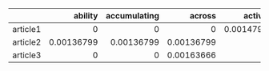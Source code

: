 |          |    ability |   accumulating |     across |   activity |   actually |    adapted |        add |     adding |    address |      adept |    aerosol |   aerospace |     affect |   affected |     africa |      after |       aged |    alarmed |     alaska |      alert |   algorithm |     allows |     almost |      alone |      along |    already |       also |   although |   altitude |     always |     amazon |    america |   americana |      among |     amount |         an |   analysis |       anas |   anchorage |        and |     andrea |       andy |    angeles |     animal |       anne |    another |      anser |     answer |    answers |    anthony |   antiviral |   apparent |     appear |   appearance |   approach |      april |   archipelago |       area |       army |     around |         as |       asia |   associate |   associated |   astronomer |   astronomical |   astronomy |   asymptomatically |         at |    atacama |    atlanta |     august |   australia |   australian |     author |   authority |    average |      avian |      awada |       away |       back |   background |   barnacle |       barr |      basis |        bat |      batch |        bay |    because |     become |      begin |   behaviour |     better |     beyond |   biosecurity |   bioterrorism |      bird |        bit |    blazing |     bodily |       bomb |       both |      bowie |     branta |   breeding |     bright |   brighter |   brightness |    broader |       busy |        but |       buzz |         by |   california |       call |     called |   campaign |     canada |   canadian |   canagicus |   canberra |   candidate |     career |       case |      catch |   catching |      cause |     caused |    causing |   celestial |     center |    centers |    central |     centre |    certain |   certainly |   challenge |   challenging |     change |    chicken |      chile |   circulates |   circulating |       city |      close |    closely |    cluster |   coincidentally |   collaboration |   colonized |   commercial |   committed |   committee |   communicate |   communication |   community |   companies |   company |    compare |   compared |   complete |   comprising |    concern |   concerned |   concerning |   conclusion |   confirmed |      congo |   connection |   considers |   constellation |   constitutes |   construction |   consulting |    contact |    contain |   containment |   continent |   continue |   continued |   contributes |    control |   controlling |   coordinate |    copiapó |     coping |   coronavirus |   coughing |      could |    country |      crane |    created |      creep |    crispus |    cropped |     culled |       curb |    curbing |    current |   currently |        cut |   dalmatian |     damage |    damaged |       dark |     darker |       data |      david |        day |     deadly |      death |     debris |      debut |     decade |   decrease |   decreasing |     deeply |   definitive |   degradation |     degree |   democratic |   department |   depending |   deployed |     deputy |     design |     detect |   detected |   detecting |   determine |   determining |    detrick |   development |   diagnosed |       died |   differently |    differs |        dim |    dimming |   director |   discovery |     discus |    disease |   diseases |   disorient |    disrupt |   distinctive |        dna |        dog |    doherty |   dominated |       done |        dot |      dozen |      draft |    drawing |      drawn |    droplet |       duck |    earlier |      early |      earth |     easily |       east |     eating |   effective |     eluded |    emerged |   emergence |   emerging |    emperor |   emphasize |   emphasizes |   encounter |        end |     energy |   engineer |   enlarged |     entire |      entry |   epidemiological |   epidemiologist |   eradication |      erase |   especially |     europe |   european |       even |      event |   eventually |       ever |      every |   evidence |   evolving |    exactly |    example |    expanse |   experiencing |   explanation |        eye |       face |   facility |       fact |     factor |    fainter |        far |    farther |        fas |   federation |      fewer |      field |       fine |      first |     fixing |        flu |      fluid |     flyway |   focusing |       foot |        for |       fort |      found |   fraction |   function |     funded |     future |    gaining |   generation |    genetic |   geneticist |     genome |   geographic |   geological |    georgia |      ghana |     global |      globe |       glow |         go |   goldstein |       gone |       good |      goose |    gradual |   grappling |     greece |     ground |      group |    growing |      grown |       grus |    gustavo |       half |   hamilton |       hand |    handful |     happen |       hard |     harder |     harmed |   hawthorne |         he |       head |     health |       help |    helping |       high |     higher |     highly |   holistic |     hooper |   horrifying |     hosted |       hour |        how |    however |        hub |       huge |      human |    hundred |        ian |        iau |      icahn |       idea |   identify |         if |   illinois |      image |   immunity |     impact |   important |   importation |    improve |         in |    include |   including |   increase |   increased |   indigeneous |   indigenous |   individual |   industry |     infect |   infected |   infecting |   infection |   infectious |    infects |   influenza |   information |   infrastructure |    initial |   inoculation |   installing |   instance |    instead |   institute |   instrument |   interfere |   interference |   international |   introduced |   investigation |   involves |      issue |         it |        its |        jay |     jeremy |       june |     karlie |    keeping |      keith |       kept |       kill |     killed |    killing |   kilometre |       kind |    kingdom |   knowledge |      known |     kuiper |   laboratory |       land |      large |     larger |      laser |       last |       late |     latest |   latitude |     launch |   launched |        law |     lawler |       lead |     learnt |      least |      leave |        led |       left |     lesion |   leucopsis |      level |       life |      light |       like |     likely |      limit |    limited |       lina |    lineage |     linked |     little |   location |     london |       long |     longer |        los |        lot |      lower |      lymph |   macintyre |       made |   magnitude |   maintain |      major |       make |     making |    mallama |    mallard |       many |       mark |   maryland |       mask |       mass |   material |     matter |   maurizio |        may |   mccollum |       mean |      meant |   meanwhile |    measure |   measurement |    medical |   medicine |    meeting |   megaconstellations |   melbourne |        men |   meredith |        met |     method |   michelle |      might |   migration |   migratory |     milder |    million |     mirror |       miss |   mitigate |   mitigation |     moment |   monitoring |     monkey |   monkeypox |      month |       more |   mortality |       most |      mount |   mountain |   movement |       mróz |        msm |       much |    mutated |   mutation |      naked |     nation |   national |    nations |     nature |   navigation |     nearly |   necessarily |   necessitate |       need |     needed |   negatively |        new |       next |    nigeria |      night |       node |       noon |      north |   norwegian |     number |     object |   observation |   observatory |   occasional |      occur |     occurs |    october |   official |         on |       once |        one |     oneweb |       only |   onslaught |   operational |   operator |   opportunity |      orbit |   organisation |   organization |   organizing |     origin |   original |      other |     others |   outbreak |      outer |    outside |      owing |   palacios |    palomar |   pandemic |   panicked |   panicking |       part |   particularly |   partnership |     passed |       past |   pathogenic |    pattern |   peaceful |   pelecanus |    pelican |     people |     person |        pet |        phd |   photobombing |   photograph |    picking |       plan |    planned |   platyrhynchos |      point |   policymakers |   pollution |       poor |    popping |    popular |   population |   portugal |       pose |   poultry |   powerless |   poxvirus |    prairie |   precaution |    predict |   predominantly |   preliminary |   preparedness |   presence |    prevent |   prevention |   previously |      prior |   probably |    problem |   production |   progress |    project |   proposed |   protecting |   protection |   prototype |    przemek |     public |    pushing |    putting |     puzzle |   question |      quiet |      quite |     racing |      radio |      raina |      ramey |        ran |      range |      rapid |    rapidly |       rare |       rate |     rather |      rawls |    readily |       real |     really |     recent |   recognize |   recommending |    recover |     reduce |   reducing |    reflect |   reflecting |     regina |     region |    regions |   regularly |   regulating |    related |   relative |   relatively |       rely |    remains |   repairing |   repeated |   repeatedly |   reported |   representatives |   republic |   research |   researcher |   researchers |   resilience |   response |   responsible |   restricted |   restricting |    retired |    reveals |      right |   rigorous |     rimoin |       ring |     rising |       risk |        rna |     rodent |    roughly |      route |      rubin |      rural |       safe |       said |     saliva |   samantha |   satellite |       say |      scale |     school |    science |   scientific |   scientist |   scientists |    seattle |        see |       seem |      seems |       seen |     seldom |       sent |   separate |   september |     series |      serve |        set |     severe |   severely |        sex |     sexual |   sexually |      shade |        she |      sheer |   shipment |   shooting |       show |     sicily |       sign |   significant |   silently |     simply |      sinai |      since |     single |   situation |       size |       skin |       sky |   skywatchers |     slowly |    smaller |   smallpox |         so |   societies |    society |   solstice |   solution |       some |    someone |     sorted |     source |      south |      space |     spacex |   sparking |    specie |   specified |      spill |   spillover |    spread |   spreading |       star |   starlink |   starlinks |    started |     states |       stem |    sticker |      still |       stop |    stopped |     strain |   strategy |     streak |   struggling |    studied |      study |     sudden |   suddenly |   suggests |     summer |   sunlight |    sunrise |     sunset |   sunshade |     supply |   surpassed |   surveillance |     survey |   susceptible |   suspected |   svalbard |      swarm |     swathe |   sweeping |     sydney |    symptom |     system |     tackle |       take |      taken |   targeted |       team |   telescope |       tell |        ten |       tens |     tested |     thanks |       that |        the |    therapy |      there |      these |       they |      think |       this |      those |    thought |   thousand |     threat |   threatens |      three |    through |   throughout |    ticking |       time |       tiny |       told |       toll |       tool |      total |      trace |    tracing |      track |   tracking |      trail |   trailing |   trajectory |   transient |   transmissible |   transmission |   transmit |   transmitted |   transport |     travel |   treatment |    trigger |   troubling |       true |     trying |      twice |   twilight |        two |   typically |         un |   unaffected |   uncommon |   understand |   unexpected |      union |     united |   university |    unknown |     unlike |   unlikely |   unnoticed |   unprecedented |   unpublished |   unsustainable |     unveil |   uploaded |     uptick |         us |        use |       uses |      using |    usually |   vaccinate |   vaccination |    vaccine |    vanotti |    variant |    various |       vary |       vast |       vera |   veterinary |     vienna |      viral |   virologist |     virus |   visibility |    visible |      vital |   vulnerable |      wales |     warsaw |   washington |      water |       wave |        way |   weakened |    webinar |    website |       week |       well |       west |    western |       what |    whereas |    whether |        who |   whooping |      whose |        why |       wide |       wild |   wildlife |      wille |       with |     within |    without |       work |     worker |    working |   workshop |      world |   worldwide |   worrying |      worse |      would |      wound |       year |        yet |       york |        ztf |     zwicky |
|:---------|-----------:|---------------:|-----------:|-----------:|-----------:|-----------:|-----------:|-----------:|-----------:|-----------:|-----------:|------------:|-----------:|-----------:|-----------:|-----------:|-----------:|-----------:|-----------:|-----------:|------------:|-----------:|-----------:|-----------:|-----------:|-----------:|-----------:|-----------:|-----------:|-----------:|-----------:|-----------:|------------:|-----------:|-----------:|-----------:|-----------:|-----------:|------------:|-----------:|-----------:|-----------:|-----------:|-----------:|-----------:|-----------:|-----------:|-----------:|-----------:|-----------:|------------:|-----------:|-----------:|-------------:|-----------:|-----------:|--------------:|-----------:|-----------:|-----------:|-----------:|-----------:|------------:|-------------:|-------------:|---------------:|------------:|-------------------:|-----------:|-----------:|-----------:|-----------:|------------:|-------------:|-----------:|------------:|-----------:|-----------:|-----------:|-----------:|-----------:|-------------:|-----------:|-----------:|-----------:|-----------:|-----------:|-----------:|-----------:|-----------:|-----------:|------------:|-----------:|-----------:|--------------:|---------------:|----------:|-----------:|-----------:|-----------:|-----------:|-----------:|-----------:|-----------:|-----------:|-----------:|-----------:|-------------:|-----------:|-----------:|-----------:|-----------:|-----------:|-------------:|-----------:|-----------:|-----------:|-----------:|-----------:|------------:|-----------:|------------:|-----------:|-----------:|-----------:|-----------:|-----------:|-----------:|-----------:|------------:|-----------:|-----------:|-----------:|-----------:|-----------:|------------:|------------:|--------------:|-----------:|-----------:|-----------:|-------------:|--------------:|-----------:|-----------:|-----------:|-----------:|-----------------:|----------------:|------------:|-------------:|------------:|------------:|--------------:|----------------:|------------:|------------:|----------:|-----------:|-----------:|-----------:|-------------:|-----------:|------------:|-------------:|-------------:|------------:|-----------:|-------------:|------------:|----------------:|--------------:|---------------:|-------------:|-----------:|-----------:|--------------:|------------:|-----------:|------------:|--------------:|-----------:|--------------:|-------------:|-----------:|-----------:|--------------:|-----------:|-----------:|-----------:|-----------:|-----------:|-----------:|-----------:|-----------:|-----------:|-----------:|-----------:|-----------:|------------:|-----------:|------------:|-----------:|-----------:|-----------:|-----------:|-----------:|-----------:|-----------:|-----------:|-----------:|-----------:|-----------:|-----------:|-----------:|-------------:|-----------:|-------------:|--------------:|-----------:|-------------:|-------------:|------------:|-----------:|-----------:|-----------:|-----------:|-----------:|------------:|------------:|--------------:|-----------:|--------------:|------------:|-----------:|--------------:|-----------:|-----------:|-----------:|-----------:|------------:|-----------:|-----------:|-----------:|------------:|-----------:|--------------:|-----------:|-----------:|-----------:|------------:|-----------:|-----------:|-----------:|-----------:|-----------:|-----------:|-----------:|-----------:|-----------:|-----------:|-----------:|-----------:|-----------:|-----------:|------------:|-----------:|-----------:|------------:|-----------:|-----------:|------------:|-------------:|------------:|-----------:|-----------:|-----------:|-----------:|-----------:|-----------:|------------------:|-----------------:|--------------:|-----------:|-------------:|-----------:|-----------:|-----------:|-----------:|-------------:|-----------:|-----------:|-----------:|-----------:|-----------:|-----------:|-----------:|---------------:|--------------:|-----------:|-----------:|-----------:|-----------:|-----------:|-----------:|-----------:|-----------:|-----------:|-------------:|-----------:|-----------:|-----------:|-----------:|-----------:|-----------:|-----------:|-----------:|-----------:|-----------:|-----------:|-----------:|-----------:|-----------:|-----------:|-----------:|-----------:|-----------:|-------------:|-----------:|-------------:|-----------:|-------------:|-------------:|-----------:|-----------:|-----------:|-----------:|-----------:|-----------:|------------:|-----------:|-----------:|-----------:|-----------:|------------:|-----------:|-----------:|-----------:|-----------:|-----------:|-----------:|-----------:|-----------:|-----------:|-----------:|-----------:|-----------:|-----------:|-----------:|-----------:|------------:|-----------:|-----------:|-----------:|-----------:|-----------:|-----------:|-----------:|-----------:|-----------:|-----------:|-------------:|-----------:|-----------:|-----------:|-----------:|-----------:|-----------:|-----------:|-----------:|-----------:|-----------:|-----------:|-----------:|-----------:|-----------:|-----------:|-----------:|-----------:|-----------:|------------:|--------------:|-----------:|-----------:|-----------:|------------:|-----------:|------------:|--------------:|-------------:|-------------:|-----------:|-----------:|-----------:|------------:|------------:|-------------:|-----------:|------------:|--------------:|-----------------:|-----------:|--------------:|-------------:|-----------:|-----------:|------------:|-------------:|------------:|---------------:|----------------:|-------------:|----------------:|-----------:|-----------:|-----------:|-----------:|-----------:|-----------:|-----------:|-----------:|-----------:|-----------:|-----------:|-----------:|-----------:|-----------:|------------:|-----------:|-----------:|------------:|-----------:|-----------:|-------------:|-----------:|-----------:|-----------:|-----------:|-----------:|-----------:|-----------:|-----------:|-----------:|-----------:|-----------:|-----------:|-----------:|-----------:|-----------:|-----------:|-----------:|-----------:|-----------:|------------:|-----------:|-----------:|-----------:|-----------:|-----------:|-----------:|-----------:|-----------:|-----------:|-----------:|-----------:|-----------:|-----------:|-----------:|-----------:|-----------:|-----------:|-----------:|-----------:|------------:|-----------:|------------:|-----------:|-----------:|-----------:|-----------:|-----------:|-----------:|-----------:|-----------:|-----------:|-----------:|-----------:|-----------:|-----------:|-----------:|-----------:|-----------:|-----------:|-----------:|------------:|-----------:|--------------:|-----------:|-----------:|-----------:|---------------------:|------------:|-----------:|-----------:|-----------:|-----------:|-----------:|-----------:|------------:|------------:|-----------:|-----------:|-----------:|-----------:|-----------:|-------------:|-----------:|-------------:|-----------:|------------:|-----------:|-----------:|------------:|-----------:|-----------:|-----------:|-----------:|-----------:|-----------:|-----------:|-----------:|-----------:|-----------:|-----------:|-----------:|-----------:|-----------:|-------------:|-----------:|--------------:|--------------:|-----------:|-----------:|-------------:|-----------:|-----------:|-----------:|-----------:|-----------:|-----------:|-----------:|------------:|-----------:|-----------:|--------------:|--------------:|-------------:|-----------:|-----------:|-----------:|-----------:|-----------:|-----------:|-----------:|-----------:|-----------:|------------:|--------------:|-----------:|--------------:|-----------:|---------------:|---------------:|-------------:|-----------:|-----------:|-----------:|-----------:|-----------:|-----------:|-----------:|-----------:|-----------:|-----------:|-----------:|-----------:|------------:|-----------:|---------------:|--------------:|-----------:|-----------:|-------------:|-----------:|-----------:|------------:|-----------:|-----------:|-----------:|-----------:|-----------:|---------------:|-------------:|-----------:|-----------:|-----------:|----------------:|-----------:|---------------:|------------:|-----------:|-----------:|-----------:|-------------:|-----------:|-----------:|----------:|------------:|-----------:|-----------:|-------------:|-----------:|----------------:|--------------:|---------------:|-----------:|-----------:|-------------:|-------------:|-----------:|-----------:|-----------:|-------------:|-----------:|-----------:|-----------:|-------------:|-------------:|------------:|-----------:|-----------:|-----------:|-----------:|-----------:|-----------:|-----------:|-----------:|-----------:|-----------:|-----------:|-----------:|-----------:|-----------:|-----------:|-----------:|-----------:|-----------:|-----------:|-----------:|-----------:|-----------:|-----------:|-----------:|------------:|---------------:|-----------:|-----------:|-----------:|-----------:|-------------:|-----------:|-----------:|-----------:|------------:|-------------:|-----------:|-----------:|-------------:|-----------:|-----------:|------------:|-----------:|-------------:|-----------:|------------------:|-----------:|-----------:|-------------:|--------------:|-------------:|-----------:|--------------:|-------------:|--------------:|-----------:|-----------:|-----------:|-----------:|-----------:|-----------:|-----------:|-----------:|-----------:|-----------:|-----------:|-----------:|-----------:|-----------:|-----------:|-----------:|-----------:|-----------:|------------:|----------:|-----------:|-----------:|-----------:|-------------:|------------:|-------------:|-----------:|-----------:|-----------:|-----------:|-----------:|-----------:|-----------:|-----------:|------------:|-----------:|-----------:|-----------:|-----------:|-----------:|-----------:|-----------:|-----------:|-----------:|-----------:|-----------:|-----------:|-----------:|-----------:|-----------:|-----------:|--------------:|-----------:|-----------:|-----------:|-----------:|-----------:|------------:|-----------:|-----------:|----------:|--------------:|-----------:|-----------:|-----------:|-----------:|------------:|-----------:|-----------:|-----------:|-----------:|-----------:|-----------:|-----------:|-----------:|-----------:|-----------:|-----------:|----------:|------------:|-----------:|------------:|----------:|------------:|-----------:|-----------:|------------:|-----------:|-----------:|-----------:|-----------:|-----------:|-----------:|-----------:|-----------:|-----------:|-----------:|-------------:|-----------:|-----------:|-----------:|-----------:|-----------:|-----------:|-----------:|-----------:|-----------:|-----------:|-----------:|------------:|---------------:|-----------:|--------------:|------------:|-----------:|-----------:|-----------:|-----------:|-----------:|-----------:|-----------:|-----------:|-----------:|-----------:|-----------:|-----------:|------------:|-----------:|-----------:|-----------:|-----------:|-----------:|-----------:|-----------:|-----------:|-----------:|-----------:|-----------:|-----------:|-----------:|-----------:|-----------:|-----------:|-----------:|------------:|-----------:|-----------:|-------------:|-----------:|-----------:|-----------:|-----------:|-----------:|-----------:|-----------:|-----------:|-----------:|-----------:|-----------:|-----------:|-----------:|-------------:|------------:|----------------:|---------------:|-----------:|--------------:|------------:|-----------:|------------:|-----------:|------------:|-----------:|-----------:|-----------:|-----------:|-----------:|------------:|-----------:|-------------:|-----------:|-------------:|-------------:|-----------:|-----------:|-------------:|-----------:|-----------:|-----------:|------------:|----------------:|--------------:|----------------:|-----------:|-----------:|-----------:|-----------:|-----------:|-----------:|-----------:|-----------:|------------:|--------------:|-----------:|-----------:|-----------:|-----------:|-----------:|-----------:|-----------:|-------------:|-----------:|-----------:|-------------:|----------:|-------------:|-----------:|-----------:|-------------:|-----------:|-----------:|-------------:|-----------:|-----------:|-----------:|-----------:|-----------:|-----------:|-----------:|-----------:|-----------:|-----------:|-----------:|-----------:|-----------:|-----------:|-----------:|-----------:|-----------:|-----------:|-----------:|-----------:|-----------:|-----------:|-----------:|-----------:|-----------:|-----------:|-----------:|-----------:|-----------:|------------:|-----------:|-----------:|-----------:|-----------:|-----------:|-----------:|-----------:|-----------:|-----------:|
| article1 | 0          |     0          | 0          | 0.00147929 | 0          | 0          | 0          | 0          | 0          | 0.00147929 | 0.00147929 |  0          | 0          | 0          | 0.0118343  | 0          | 0.00147929 | 0.00147929 | 0          | 0.00295858 |  0          | 0.00147929 | 0.00295858 | 0.00147929 | 0          | 0.00295858 | 0.00443787 | 0.00295858 | 0          | 0          | 0          | 0          |  0          | 0          | 0          | 0          | 0          | 0          |  0          | 0          | 0.00147929 | 0          | 0.00147929 | 0.00295858 | 0.00147929 | 0.00443787 | 0          | 0.00147929 | 0.00147929 | 0          |  0.00147929 | 0.00147929 | 0.00147929 |   0          | 0          | 0          |    0          | 0.00147929 | 0.00147929 | 0.00295858 | 0.00147929 | 0          |  0          |   0.00147929 |    0         |     0          |  0          |         0.00147929 | 0          | 0          | 0.00147929 | 0          |  0.00147929 |   0          | 0          |  0.00147929 | 0.00147929 | 0          | 0          | 0          | 0.00147929 |   0          | 0          | 0          | 0.00147929 | 0          | 0          | 0.00147929 | 0          | 0.00147929 | 0          |  0.00147929 | 0.00295858 | 0.00147929 |    0          |     0.00147929 | 0         | 0          | 0          | 0.00147929 | 0          | 0.00147929 | 0          | 0          | 0          | 0          | 0          |   0          | 0          | 0          | 0.00443787 | 0          | 0          |   0.00147929 | 0.00147929 | 0.00443787 | 0.00147929 | 0          | 0          |  0          | 0          |  0          | 0          | 0.0133136  | 0          | 0          | 0.00591716 | 0.00147929 | 0.00295858 |  0          | 0          | 0.00147929 | 0.00295858 | 0          | 0.00147929 |  0.00147929 |  0          |    0          | 0          | 0          | 0          |   0.00147929 |    0.00147929 | 0.00147929 | 0.00591716 | 0.00147929 | 0.00147929 |       0.00147929 |      0          |  0          |   0          |  0          |  0          |    0          |      0          |  0.00147929 |  0          | 0         | 0          | 0.00147929 | 0.00147929 |   0          | 0          |  0.00147929 |   0.00295858 |   0.00147929 |  0.00295858 | 0.00295858 |   0.00147929 |  0          |      0          |    0.00147929 |     0          |   0          | 0.00739645 | 0.00147929 |    0.00295858 |  0.00295858 | 0          |  0.00147929 |    0          | 0.00147929 |    0          |   0          | 0          | 0          |    0.00147929 | 0.00147929 | 0.00295858 | 0.00591716 | 0          | 0          | 0          | 0          | 0.00147929 | 0          | 0          | 0.00147929 | 0.00295858 |  0          | 0.00147929 |  0          | 0          | 0          | 0          | 0          | 0.00295858 | 0          | 0.00147929 | 0          | 0.00147929 | 0          | 0          | 0.00295858 | 0          |   0          | 0.00295858 |   0.00147929 |    0          | 0          |   0.00295858 |   0          |  0          | 0.00147929 | 0          | 0          | 0          | 0.00887574 |  0.00147929 |  0.00147929 |    0          | 0.00147929 |    0          |  0          | 0          |    0          | 0.00147929 | 0          | 0          | 0          |  0          | 0          | 0.00591716 | 0.00147929 |  0          | 0          |    0.00147929 | 0.00295858 | 0.00147929 | 0          |  0          | 0.00147929 | 0          | 0          | 0.00295858 | 0          | 0.00147929 | 0.00147929 | 0          | 0          | 0.00147929 | 0          | 0          | 0          | 0          |  0.00147929 | 0.00147929 | 0          |  0.00147929 | 0          | 0          |  0          |   0.00147929 |  0          | 0          | 0          | 0          | 0.00147929 | 0          | 0          |        0.00147929 |       0.00443787 |    0.00295858 | 0          |   0.00147929 | 0          | 0          | 0.00147929 | 0          |   0.00147929 | 0.00147929 | 0.00147929 | 0          | 0.00147929 | 0.00147929 | 0.00147929 | 0          |     0.00147929 |    0.00147929 | 0.00147929 | 0.00147929 | 0          | 0.00147929 | 0.00147929 | 0          | 0.00295858 | 0          | 0          |   0          | 0.00147929 | 0          | 0          | 0.00591716 | 0          | 0          | 0.00147929 | 0          | 0          | 0.00147929 | 0          | 0.00147929 | 0.00443787 | 0          | 0          | 0          | 0          | 0          |   0          | 0.00147929 |   0          | 0.00147929 |   0          |   0          | 0.00147929 | 0.00147929 | 0.00147929 | 0          | 0          | 0.00295858 |  0          | 0          | 0          | 0          | 0          |  0.00147929 | 0          | 0          | 0          | 0          | 0.00147929 | 0          | 0.00147929 | 0          | 0          | 0.00295858 | 0.00147929 | 0          | 0          | 0.00147929 | 0          |  0          | 0          | 0.00147929 | 0          | 0.00147929 | 0          | 0.00147929 | 0          | 0.00147929 | 0          | 0.00295858 |   0          | 0          | 0          | 0          | 0.00147929 | 0          | 0          | 0.00147929 | 0          | 0          | 0          | 0.00147929 | 0.00147929 | 0          | 0.00147929 | 0.00147929 | 0          | 0.00295858 | 0          |  0          |    0.00147929 | 0          | 0.00147929 | 0.00147929 |  0          | 0.00147929 |  0          |    0          |   0          |   0          | 0          | 0.00147929 | 0.00591716 |  0          |  0.00443787 |   0.00147929 | 0.00147929 |  0          |    0          |       0          | 0          |    0.00147929 |   0          | 0          | 0.00147929 |  0.00147929 |   0          |  0          |     0          |      0          |   0.00147929 |      0.00147929 | 0.00147929 | 0          | 0.00295858 | 0          | 0.00147929 | 0          | 0          | 0          | 0.00147929 | 0          | 0.00147929 | 0          | 0          | 0          |  0          | 0.00147929 | 0          |  0          | 0.00147929 | 0          |   0.00147929 | 0          | 0.00443787 | 0          | 0          | 0          | 0          | 0          | 0          | 0          | 0          | 0          | 0          | 0          | 0          | 0.00147929 | 0          | 0          | 0          | 0.00295858 |  0          | 0          | 0          | 0          | 0          | 0.00295858 | 0          | 0.00147929 | 0          | 0          | 0.00147929 | 0          | 0.00147929 | 0          | 0          | 0.00147929 | 0.00147929 | 0          | 0.00147929 | 0.00147929 |  0.00591716 | 0          |  0          | 0.00147929 | 0          | 0.00147929 | 0          | 0          | 0          | 0.00295858 | 0          | 0.00147929 | 0          | 0          | 0          | 0          | 0          | 0.00147929 | 0.00591716 | 0.00295858 | 0          |  0          | 0          |    0          | 0.00147929 | 0.00147929 | 0          |           0          |  0          | 0.00443787 | 0          | 0          | 0.00147929 | 0          | 0.00147929 |  0          |  0          | 0.00147929 | 0          | 0          | 0          | 0          |   0          | 0          |   0          | 0.00147929 |   0.0369822 | 0          | 0.00147929 |  0          | 0.00147929 | 0.00147929 | 0          | 0          | 0          | 0.00295858 | 0.00147929 | 0.00147929 | 0.00295858 | 0          | 0          | 0          | 0          | 0          |   0          | 0          |    0          |    0.00147929 | 0.00147929 | 0          |   0          | 0.00443787 | 0          | 0.00147929 | 0          | 0.00147929 | 0          | 0          |  0          | 0.00295858 | 0          |    0          |    0          |   0          | 0.00147929 | 0.00147929 | 0          | 0.00147929 | 0.00295858 | 0.00147929 | 0.00591716 | 0          | 0          |  0          |    0          | 0          |    0          | 0          |     0          |     0          |   0          | 0.00295858 | 0          | 0          | 0          |  0.010355  | 0          | 0.00591716 | 0          | 0.00147929 | 0          | 0.00147929 | 0.00147929 |  0          | 0.00295858 |     0          |    0          | 0.00147929 | 0.00443787 |   0          | 0.00147929 | 0          |  0          | 0          | 0.00887574 | 0.00591716 | 0.00147929 | 0          |     0          |   0          | 0          | 0          | 0          |      0          | 0          |     0          |  0          | 0.00147929 | 0.00147929 | 0          |   0.00591716 | 0.00295858 | 0          | 0         |  0.00147929 | 0.00147929 | 0.00147929 |   0.00147929 | 0          |      0.00147929 |    0.00147929 |     0          | 0          | 0          |   0.00147929 |   0.00147929 | 0.00147929 | 0.00443787 | 0          |   0          | 0          | 0          | 0          |   0          |   0          |  0          | 0          | 0          | 0          | 0          | 0.00147929 | 0.00147929 | 0          | 0          | 0.00147929 | 0          | 0.00147929 | 0          | 0          | 0          | 0.00147929 | 0.00147929 | 0.00295858 | 0.00147929 | 0          | 0          | 0.00295858 | 0          | 0          | 0          |  0          |     0.00147929 | 0.00147929 | 0          | 0          | 0          |   0          | 0          | 0          | 0          |  0.00147929 |   0          | 0.00443787 | 0.00147929 |   0.00295858 | 0          | 0.00147929 |  0.00147929 | 0          |   0          | 0.00443787 |        0          | 0.00295858 | 0.00147929 |   0.00591716 |    0          |   0          | 0          |    0.00147929 |   0          |    0          | 0          | 0          | 0          | 0.00147929 | 0.00295858 | 0.00295858 | 0          | 0.00147929 | 0.00295858 | 0.00295858 | 0          | 0.00147929 | 0          | 0.00147929 | 0          | 0          | 0.00147929 | 0          |   0         | 0.0162722 | 0.00147929 | 0.00147929 | 0          |   0          |  0.00591716 |   0.00443787 | 0          | 0.00147929 | 0          | 0          | 0.00147929 | 0.00147929 | 0.00147929 | 0.00147929 |  0          | 0          | 0          | 0          | 0          | 0          | 0.00147929 | 0.00147929 | 0.00147929 | 0          | 0          | 0          | 0.00147929 | 0          | 0          | 0          | 0          |    0          | 0.00147929 | 0          | 0.00147929 | 0.00739645 | 0.00147929 |  0          | 0          | 0.00147929 | 0         |    0          | 0          | 0          |   0.010355 | 0.00147929 |  0          | 0          | 0          | 0          | 0          | 0.00147929 | 0          | 0          | 0.00147929 | 0          | 0          | 0          | 0         |  0          | 0          |  0          | 0.0133136 |  0.00147929 | 0          | 0          |   0         | 0          | 0.00295858 | 0.00147929 | 0          | 0.00443787 | 0          | 0.00147929 | 0.00591716 | 0.00295858 | 0          |   0          | 0.00147929 | 0          | 0.00147929 | 0.00147929 | 0.00147929 | 0          | 0          | 0          | 0          | 0          | 0.00147929 |  0.00147929 |     0          | 0          |    0          |  0.00295858 | 0          | 0          | 0          | 0          | 0.00147929 | 0.00295858 | 0          | 0.00147929 | 0.00147929 | 0          | 0          | 0.00147929 |  0          | 0.00147929 | 0          | 0          | 0          | 0.00147929 | 0.00147929 | 0.00887574 | 0.00147929 | 0.00147929 | 0          | 0          | 0.00147929 | 0.00295858 | 0          | 0.00443787 | 0.00147929 | 0.00147929 |  0          | 0          | 0          |   0          | 0          | 0          | 0.00147929 | 0          | 0          | 0          | 0.00147929 | 0.00147929 | 0.00147929 | 0.00147929 | 0          | 0          | 0          |   0          |  0          |      0          |     0.00443787 | 0.00443787 |    0.00147929 |  0          | 0.00147929 |  0.00443787 | 0.00147929 |  0.00147929 | 0          | 0.00147929 | 0          | 0          | 0          |  0.00147929 | 0          |   0          | 0          |   0.00147929 |   0.00147929 | 0          | 0.00295858 |   0.00295858 | 0.00147929 | 0.00443787 | 0.00147929 |  0.00147929 |      0          |    0          |      0          | 0          | 0.00147929 | 0.00147929 | 0.00295858 | 0.00147929 | 0          | 0          | 0.00295858 |  0.00147929 |    0.00443787 | 0.00443787 | 0          | 0.00147929 | 0.00147929 | 0          | 0          | 0          |   0          | 0          | 0.00443787 |   0.00295858 | 0.0325444 |   0          | 0          | 0          |   0          | 0.00147929 | 0          |   0          | 0          | 0          | 0          | 0.00147929 | 0          | 0          | 0.00591716 | 0.00147929 | 0.00295858 | 0.00147929 | 0.00147929 | 0          | 0.00443787 | 0          | 0          | 0.00147929 | 0          | 0          | 0.00147929 | 0          | 0          | 0.00147929 | 0          | 0.00295858 | 0.00147929 | 0.00147929 | 0          | 0          | 0.00295858 |  0.00147929 | 0.00147929 | 0          | 0.00591716 | 0.00147929 | 0.00443787 | 0          | 0.00147929 | 0          | 0          |
| article2 | 0.00136799 |     0.00136799 | 0.00136799 | 0          | 0.00136799 | 0          | 0.00273598 | 0.00136799 | 0.00136799 | 0          | 0          |  0.00136799 | 0.00273598 | 0.00273598 | 0          | 0.00136799 | 0          | 0          | 0          | 0          |  0.00136799 | 0          | 0          | 0          | 0          | 0          | 0.00273598 | 0.00136799 | 0.00136799 | 0          | 0.00273598 | 0          |  0          | 0.00136799 | 0.00136799 | 0.00136799 | 0.00410397 | 0          |  0          | 0.00410397 | 0          | 0          | 0          | 0.00136799 | 0          | 0.00136799 | 0          | 0          | 0          | 0.00136799 |  0          | 0          | 0.00273598 |   0.00136799 | 0          | 0.00136799 |    0          | 0          | 0          | 0.00547196 | 0          | 0          |  0.00136799 |   0          |    0.0136799 |     0.00957592 |  0.00410397 |         0          | 0.00136799 | 0.00136799 | 0          | 0.00136799 |  0          |   0.00136799 | 0.00136799 |  0          | 0          | 0          | 0          | 0.00273598 | 0          |   0.00136799 | 0          | 0          | 0          | 0          | 0.00136799 | 0          | 0.00136799 | 0          | 0.00136799 |  0          | 0          | 0          |    0          |     0          | 0         | 0.00136799 | 0.00136799 | 0          | 0          | 0          | 0.00136799 | 0          | 0          | 0.00410397 | 0.00273598 |   0.00547196 | 0.00136799 | 0.00136799 | 0.00683995 | 0.00136799 | 0          |   0.00273598 | 0          | 0          | 0          | 0.00136799 | 0.00136799 |  0          | 0.00136799 |  0.00136799 | 0.00136799 | 0          | 0          | 0.00136799 | 0          | 0          | 0          |  0.00273598 | 0          | 0          | 0          | 0.00136799 | 0          |  0.00136799 |  0.00136799 |    0          | 0          | 0          | 0.00273598 |   0          |    0          | 0          | 0          | 0          | 0          |       0          |      0          |  0.00273598 |   0          |  0.00136799 |  0.00136799 |    0.00136799 |      0.00136799 |  0.00136799 |  0.00136799 | 0.0109439 | 0.00136799 | 0.00136799 | 0          |   0.00136799 | 0.00136799 |  0          |   0          |   0          |  0          | 0          |   0          |  0          |      0.00410397 |    0          |     0.00136799 |   0.00136799 | 0          | 0.00136799 |    0          |  0          | 0          |  0          |    0.00136799 | 0          |    0          |   0.00136799 | 0.00136799 | 0.00136799 |    0          | 0          | 0.00273598 | 0          | 0          | 0          | 0          | 0          | 0          | 0          | 0          | 0          | 0          |  0          | 0          |  0          | 0.00136799 | 0.00136799 | 0.00273598 | 0.00136799 | 0.00410397 | 0.00136799 | 0.00273598 | 0          | 0          | 0.00136799 | 0.00136799 | 0          | 0          |   0          | 0          |   0          |    0.00136799 | 0.00273598 |   0          |   0          |  0.00136799 | 0          | 0          | 0.00136799 | 0.00136799 | 0          |  0          |  0          |    0          | 0          |    0.00136799 |  0          | 0          |    0          | 0          | 0.00273598 | 0.00136799 | 0          |  0.00136799 | 0.00136799 | 0          | 0          |  0.00136799 | 0          |    0          | 0          | 0          | 0          |  0          | 0          | 0.00136799 | 0          | 0          | 0.00136799 | 0          | 0          | 0          | 0.00136799 | 0          | 0.00273598 | 0          | 0          | 0.00136799 |  0          | 0          | 0          |  0          | 0          | 0          |  0          |   0          |  0          | 0.00136799 | 0.00136799 | 0.00136799 | 0          | 0.00136799 | 0          |        0          |       0          |    0          | 0.00136799 |   0          | 0          | 0.00136799 | 0          | 0.00136799 |   0          | 0          | 0.00273598 | 0.00136799 | 0          | 0          | 0          | 0.00136799 |     0          |    0          | 0.00136799 | 0.00136799 | 0.00273598 | 0          | 0          | 0.00273598 | 0.00136799 | 0.00136799 | 0.00273598 |   0.00136799 | 0          | 0.00136799 | 0.00136799 | 0.00410397 | 0.00136799 | 0          | 0          | 0          | 0.00136799 | 0          | 0.00136799 | 0          | 0.00410397 | 0          | 0          | 0.00136799 | 0.00273598 | 0          |   0.00273598 | 0          |   0          | 0          |   0          |   0          | 0          | 0          | 0.00136799 | 0.00136799 | 0.00136799 | 0          |  0.00136799 | 0.00273598 | 0          | 0          | 0          |  0          | 0          | 0          | 0          | 0.00273598 | 0          | 0          | 0          | 0.00273598 | 0          | 0          | 0          | 0.00136799 | 0          | 0          | 0          |  0.00136799 | 0.00136799 | 0          | 0          | 0.00136799 | 0          | 0          | 0.00136799 | 0          | 0          | 0          |   0.00136799 | 0.00136799 | 0.00136799 | 0.00136799 | 0.00136799 | 0.00136799 | 0          | 0.00136799 | 0          | 0          | 0.00547196 | 0          | 0          | 0.00136799 | 0.00136799 | 0          | 0.00410397 | 0          | 0.00410397 |  0.00136799 |    0          | 0          | 0.00273598 | 0          |  0.00410397 | 0.00136799 |  0.00136799 |    0.00136799 |   0.00273598 |   0.00136799 | 0          | 0          | 0          |  0          |  0          |   0          | 0          |  0          |    0.00273598 |       0.00136799 | 0.00136799 |    0          |   0.00136799 | 0.00136799 | 0.00273598 |  0          |   0.00136799 |  0.00410397 |     0.00136799 |      0.00273598 |   0          |      0          | 0          | 0          | 0.00410397 | 0.00136799 | 0          | 0.00136799 | 0.00136799 | 0.00136799 | 0          | 0          | 0          | 0          | 0          | 0          |  0.00273598 | 0          | 0          |  0.00273598 | 0.00136799 | 0.00273598 |   0          | 0.00136799 | 0          | 0.00136799 | 0.00136799 | 0          | 0          | 0.00136799 | 0.00273598 | 0.00273598 | 0.00957592 | 0.00136799 | 0.00136799 | 0.00136799 | 0.00136799 | 0          | 0.00136799 | 0.00136799 | 0.00136799 | 0          |  0          | 0          | 0.00136799 | 0.00273598 | 0          | 0          | 0.00136799 | 0          | 0          | 0          | 0          | 0.00136799 | 0.00136799 | 0.00136799 | 0.00136799 | 0          | 0          | 0.00136799 | 0          | 0          |  0          | 0.00136799 |  0          | 0          | 0          | 0.00136799 | 0          | 0.00136799 | 0          | 0.00547196 | 0.00136799 | 0.00136799 | 0.00136799 | 0          | 0.00136799 | 0          | 0.00136799 | 0          | 0          | 0          | 0.00136799 |  0.00136799 | 0.00136799 |    0.00136799 | 0          | 0          | 0.00136799 |           0.00273598 |  0          | 0          | 0.00136799 | 0.00136799 | 0.00273598 | 0          | 0.00136799 |  0          |  0          | 0          | 0          | 0.00136799 | 0.00136799 | 0.00273598 |   0.00136799 | 0.00136799 |   0          | 0          |   0         | 0.00136799 | 0          |  0          | 0          | 0          | 0.00136799 | 0          | 0.00273598 | 0          | 0.00273598 | 0          | 0          | 0.00136799 | 0.00136799 | 0.00273598 | 0.00136799 | 0.00136799 |   0.00136799 | 0.00273598 |    0.00136799 |    0          | 0          | 0          |   0.00136799 | 0.00273598 | 0.00136799 | 0          | 0.00957592 | 0          | 0.00136799 | 0.00136799 |  0          | 0.00410397 | 0.00136799 |    0.00273598 |    0.00547196 |   0          | 0          | 0          | 0          | 0          | 0          | 0          | 0.00547196 | 0.00683995 | 0          |  0.00136799 |    0.00136799 | 0.00410397 |    0          | 0.00273598 |     0          |     0.00136799 |   0.00136799 | 0          | 0.00136799 | 0.00136799 | 0          |  0         | 0.00136799 | 0          | 0          | 0          | 0.00136799 | 0          | 0          |  0.00136799 | 0.00136799 |     0.00273598 |    0.00136799 | 0          | 0          |   0          | 0          | 0.00136799 |  0          | 0          | 0          | 0          | 0          | 0.00136799 |     0.00136799 |   0.00273598 | 0          | 0.00136799 | 0.00136799 |      0          | 0.00410397 |     0.00136799 |  0.00136799 | 0          | 0          | 0          |   0          | 0          | 0.00136799 | 0         |  0          | 0          | 0          |   0          | 0.00136799 |      0          |    0.00273598 |     0          | 0.00136799 | 0          |   0          |   0          | 0          | 0          | 0.00410397 |   0          | 0.00136799 | 0.00273598 | 0.00136799 |   0.00136799 |   0.00136799 |  0.00136799 | 0.00136799 | 0.00136799 | 0.00136799 | 0.00136799 | 0          | 0          | 0.00136799 | 0.00273598 | 0          | 0.00273598 | 0          | 0          | 0.00273598 | 0          | 0          | 0          | 0          | 0          | 0.00136799 | 0.00410397 | 0          | 0          | 0.00136799 | 0.00136799 |  0.00136799 |     0          | 0          | 0.00410397 | 0.00136799 | 0.00136799 |   0.00136799 | 0.00136799 | 0          | 0          |  0.00136799 |   0.00136799 | 0          | 0          |   0          | 0.00273598 | 0          |  0          | 0          |   0          | 0          |        0.00136799 | 0          | 0.00136799 |   0          |    0          |   0          | 0.00136799 |    0          |   0          |    0          | 0.00136799 | 0.00136799 | 0          | 0          | 0          | 0          | 0.00136799 | 0          | 0          | 0          | 0          | 0          | 0.00136799 | 0          | 0.00136799 | 0.00136799 | 0          | 0.00136799 |   0.0574555 | 0.0150479 | 0          | 0          | 0.00136799 |   0.00273598 |  0          |   0.00136799 | 0.00273598 | 0          | 0.00136799 | 0          | 0          | 0          | 0          | 0          |  0.00136799 | 0.00136799 | 0.00136799 | 0.00273598 | 0          | 0          | 0          | 0          | 0          | 0.00136799 | 0.00136799 | 0          | 0          | 0          | 0          | 0.00136799 | 0          |    0          | 0          | 0.00136799 | 0          | 0.00547196 | 0          |  0          | 0          | 0          | 0.0218878 |    0.00136799 | 0          | 0          |   0        | 0.00136799 |  0.00136799 | 0.00136799 | 0.00136799 | 0.00136799 | 0.00136799 | 0          | 0.00136799 | 0          | 0.00136799 | 0.00410397 | 0.00957592 | 0.00136799 | 0         |  0.00136799 | 0          |  0          | 0         |  0          | 0.00136799 | 0.00136799 |   0.0123119 | 0          | 0.00136799 | 0          | 0.00136799 | 0.00410397 | 0          | 0.00136799 | 0          | 0          | 0.00957592 |   0.00136799 | 0          | 0.00547196 | 0          | 0          | 0.00273598 | 0.00273598 | 0.00136799 | 0.00136799 | 0.00136799 | 0.00820793 | 0          |  0          |     0          | 0.00136799 |    0          |  0          | 0          | 0.00136799 | 0.00136799 | 0          | 0          | 0          | 0.00273598 | 0          | 0.00136799 | 0.00136799 | 0          | 0          |  0.00547196 | 0          | 0          | 0.00136799 | 0.00136799 | 0          | 0          | 0.00820793 | 0          | 0.00136799 | 0          | 0.00136799 | 0          | 0.00136799 | 0.00136799 | 0          | 0.00136799 | 0.00273598 |  0.00136799 | 0.00273598 | 0          |   0.00136799 | 0          | 0.00273598 | 0          | 0.00136799 | 0.00136799 | 0.00136799 | 0          | 0          | 0          | 0          | 0          | 0.00136799 | 0.00136799 |   0.00136799 |  0.00136799 |      0          |     0          | 0          |    0          |  0          | 0          |  0          | 0          |  0          | 0          | 0.00136799 | 0          | 0.00273598 | 0          |  0.00136799 | 0.00136799 |   0          | 0          |   0          |   0          | 0.00136799 | 0.00273598 |   0.00683995 | 0          | 0          | 0          |  0          |      0          |    0.00136799 |      0.00273598 | 0          | 0          | 0          | 0.00136799 | 0.00136799 | 0.00136799 | 0.00136799 | 0          |  0          |    0          | 0          | 0.00136799 | 0          | 0          | 0.00136799 | 0          | 0.00136799 |   0          | 0.00136799 | 0          |   0          | 0         |   0.00136799 | 0.00410397 | 0          |   0.00136799 | 0          | 0.00136799 |   0.00273598 | 0          | 0          | 0.00410397 | 0          | 0.00273598 | 0.00273598 | 0          | 0.00136799 | 0          | 0          | 0          | 0          | 0          | 0          | 0          | 0          | 0          | 0.00273598 | 0          | 0          | 0          | 0          | 0.00136799 | 0.00273598 | 0.00273598 | 0          | 0.00410397 | 0.00136799 | 0          |  0.00136799 | 0          | 0          | 0.00136799 | 0          | 0.00547196 | 0.00136799 | 0          | 0.00410397 | 0.00136799 |
| article3 | 0          |     0          | 0.00163666 | 0          | 0          | 0.00163666 | 0.00163666 | 0          | 0          | 0          | 0          |  0          | 0.00327332 | 0          | 0.00327332 | 0          | 0          | 0          | 0.00163666 | 0.00163666 |  0          | 0          | 0.00163666 | 0          | 0.00163666 | 0          | 0.00490998 | 0.00490998 | 0          | 0.00327332 | 0          | 0.00490998 |  0.00163666 | 0          | 0          | 0.00163666 | 0          | 0.00163666 |  0.00163666 | 0          | 0          | 0.00163666 | 0          | 0.00327332 | 0          | 0.00163666 | 0.00163666 | 0          | 0          | 0          |  0          | 0          | 0          |   0          | 0.00163666 | 0          |    0.00163666 | 0.00163666 | 0          | 0.00490998 | 0          | 0.00654664 |  0          |   0          |    0         |     0          |  0          |         0          | 0          | 0          | 0          | 0          |  0.00490998 |   0          | 0          |  0          | 0          | 0.00654664 | 0.00163666 | 0          | 0          |   0          | 0.00163666 | 0.00163666 | 0          | 0.00163666 | 0          | 0          | 0          | 0.00327332 | 0          |  0.00163666 | 0.00163666 | 0          |    0.00163666 |     0          | 0.0458265 | 0          | 0          | 0          | 0.00163666 | 0          | 0          | 0.00163666 | 0.00327332 | 0          | 0          |   0          | 0          | 0          | 0.00327332 | 0          | 0.00163666 |   0          | 0          | 0.00163666 | 0          | 0          | 0          |  0.00163666 | 0          |  0          | 0          | 0.00327332 | 0.00163666 | 0          | 0.00163666 | 0.00163666 | 0.00163666 |  0          | 0.00163666 | 0          | 0          | 0.00163666 | 0          |  0          |  0          |    0.00163666 | 0.00163666 | 0.00163666 | 0          |   0          |    0.00163666 | 0          | 0          | 0          | 0          |       0          |      0.00163666 |  0          |   0.00163666 |  0          |  0          |    0          |      0          |  0          |  0          | 0         | 0          | 0          | 0          |   0          | 0.00163666 |  0.00490998 |   0.00163666 |   0          |  0          | 0          |   0          |  0.00163666 |      0          |    0          |     0          |   0          | 0.00163666 | 0.00490998 |    0          |  0.00163666 | 0.00327332 |  0          |    0          | 0.00490998 |    0.00163666 |   0          | 0          | 0          |    0.00163666 | 0          | 0.00981997 | 0.00163666 | 0.00163666 | 0.00163666 | 0.00163666 | 0.00163666 | 0          | 0.00327332 | 0.00163666 | 0          | 0.00163666 |  0.00163666 | 0          |  0.00163666 | 0          | 0          | 0          | 0          | 0          | 0          | 0          | 0.00163666 | 0.00327332 | 0          | 0          | 0          | 0.00163666 |   0.00163666 | 0          |   0          |    0          | 0          |   0          |   0.00163666 |  0          | 0          | 0.00163666 | 0          | 0          | 0          |  0          |  0          |    0.00163666 | 0          |    0          |  0.00163666 | 0.00163666 |    0.00163666 | 0          | 0          | 0          | 0.00163666 |  0          | 0          | 0.00654664 | 0          |  0          | 0.00163666 |    0          | 0          | 0          | 0.00163666 |  0.00163666 | 0          | 0          | 0.00163666 | 0          | 0          | 0          | 0          | 0.00163666 | 0.00163666 | 0.00163666 | 0          | 0.00163666 | 0.00163666 | 0          |  0.00163666 | 0          | 0.00327332 |  0          | 0.00163666 | 0.00163666 |  0.00163666 |   0          |  0.00163666 | 0          | 0          | 0          | 0          | 0          | 0.00163666 |        0          |       0.00163666 |    0          | 0          |   0          | 0.00654664 | 0          | 0.00163666 | 0.00163666 |   0          | 0.00163666 | 0          | 0          | 0          | 0          | 0          | 0          |     0          |    0          | 0          | 0          | 0.00490998 | 0          | 0          | 0          | 0          | 0          | 0          |   0          | 0          | 0          | 0          | 0.00327332 | 0          | 0.00163666 | 0          | 0.00163666 | 0          | 0          | 0.00163666 | 0          | 0          | 0.00163666 | 0.00163666 | 0          | 0.00163666 | 0.00163666 |   0          | 0          |   0.00163666 | 0          |   0.00163666 |   0.00163666 | 0          | 0          | 0          | 0          | 0          | 0          |  0          | 0          | 0.00163666 | 0.00490998 | 0.00163666 |  0          | 0.00163666 | 0.00163666 | 0.00163666 | 0          | 0          | 0.00163666 | 0          | 0          | 0.00327332 | 0          | 0          | 0          | 0.00490998 | 0          | 0.00163666 |  0          | 0.00163666 | 0.00163666 | 0.00490998 | 0.00490998 | 0.00163666 | 0.00327332 | 0          | 0.00654664 | 0.00163666 | 0          |   0          | 0          | 0          | 0          | 0          | 0          | 0.00163666 | 0.00163666 | 0.00163666 | 0.00163666 | 0          | 0          | 0          | 0          | 0.00163666 | 0          | 0          | 0          | 0.00163666 |  0          |    0          | 0.00163666 | 0.00163666 | 0          |  0.00163666 | 0.00327332 |  0          |    0          |   0          |   0          | 0.00163666 | 0          | 0.00654664 |  0.00163666 |  0.00981997 |   0.00163666 | 0          |  0.00818331 |    0          |       0          | 0          |    0          |   0          | 0.00163666 | 0          |  0.00163666 |   0          |  0          |     0          |      0          |   0          |      0          | 0          | 0.00163666 | 0.00327332 | 0          | 0          | 0          | 0          | 0          | 0          | 0.00163666 | 0          | 0.00163666 | 0.00163666 | 0.00327332 |  0          | 0          | 0.00163666 |  0          | 0          | 0          |   0          | 0          | 0.00327332 | 0          | 0          | 0.00327332 | 0.00163666 | 0          | 0          | 0          | 0          | 0          | 0          | 0          | 0          | 0          | 0          | 0          | 0          | 0          |  0.00163666 | 0.00163666 | 0          | 0          | 0.00163666 | 0.00327332 | 0          | 0          | 0.00163666 | 0.00327332 | 0          | 0          | 0          | 0          | 0          | 0          | 0          | 0          | 0          | 0          |  0          | 0          |  0.00163666 | 0          | 0.00163666 | 0.00327332 | 0.00163666 | 0          | 0.00163666 | 0.00163666 | 0          | 0          | 0          | 0.00327332 | 0          | 0.00163666 | 0          | 0          | 0          | 0.00163666 | 0          |  0          | 0          |    0          | 0          | 0          | 0          |           0          |  0.00163666 | 0          | 0          | 0          | 0          | 0.00163666 | 0          |  0.00163666 |  0.00163666 | 0          | 0.00327332 | 0          | 0          | 0.00163666 |   0          | 0          |   0.00327332 | 0          |   0         | 0          | 0.00327332 |  0.00163666 | 0          | 0          | 0          | 0.00163666 | 0          | 0          | 0          | 0          | 0.00163666 | 0          | 0          | 0          | 0          | 0          |   0          | 0.00163666 |    0          |    0          | 0          | 0.00163666 |   0          | 0.00163666 | 0.00163666 | 0          | 0          | 0          | 0          | 0.00327332 |  0.00163666 | 0.00327332 | 0          |    0          |    0          |   0.00163666 | 0          | 0          | 0.00327332 | 0          | 0          | 0          | 0.00327332 | 0          | 0.00163666 |  0          |    0          | 0          |    0.00654664 | 0          |     0.00327332 |     0.00163666 |   0          | 0.00163666 | 0          | 0          | 0.00163666 |  0.0163666 | 0          | 0          | 0.00163666 | 0          | 0          | 0          | 0          |  0          | 0.00163666 |     0.00654664 |    0          | 0          | 0          |   0.00490998 | 0.00163666 | 0          |  0.00163666 | 0.00163666 | 0.0114566  | 0          | 0          | 0          |     0          |   0          | 0.00163666 | 0          | 0          |      0.00163666 | 0          |     0          |  0          | 0          | 0          | 0.00163666 |   0.0114566  | 0          | 0.00327332 | 0.0180033 |  0          | 0          | 0          |   0          | 0          |      0          |    0          |     0.00163666 | 0          | 0.00163666 |   0          |   0          | 0          | 0.00163666 | 0          |   0.00163666 | 0          | 0          | 0          |   0.00163666 |   0          |  0          | 0          | 0          | 0          | 0          | 0          | 0          | 0          | 0          | 0          | 0          | 0          | 0.00654664 | 0          | 0.00327332 | 0          | 0          | 0          | 0          | 0          | 0          | 0          | 0.00163666 | 0          | 0          |  0          |     0          | 0          | 0          | 0          | 0          |   0          | 0          | 0.00163666 | 0.00163666 |  0          |   0          | 0          | 0          |   0          | 0          | 0          |  0          | 0.00163666 |   0.00163666 | 0.00490998 |        0          | 0          | 0.00163666 |   0.00490998 |    0.00327332 |   0.00163666 | 0          |    0          |   0.00163666 |    0.00163666 | 0          | 0          | 0.00163666 | 0          | 0          | 0          | 0          | 0.00654664 | 0          | 0          | 0.00163666 | 0          | 0          | 0          | 0          | 0          | 0          | 0          |   0         | 0.0278232 | 0          | 0          | 0.00163666 |   0          |  0.00490998 |   0          | 0          | 0.00163666 | 0          | 0.00327332 | 0          | 0          | 0          | 0          |  0          | 0          | 0          | 0          | 0.00163666 | 0.00163666 | 0          | 0          | 0          | 0          | 0          | 0.00163666 | 0          | 0.00163666 | 0.00163666 | 0          | 0.00163666 |    0.00327332 | 0          | 0          | 0          | 0.00654664 | 0          |  0.00163666 | 0.00327332 | 0          | 0         |    0          | 0.00163666 | 0.00163666 |   0        | 0          |  0          | 0          | 0          | 0.00163666 | 0          | 0          | 0          | 0.00163666 | 0.00163666 | 0          | 0          | 0          | 0.0114566 |  0          | 0.00327332 |  0.00490998 | 0.0163666 |  0.00163666 | 0          | 0          |   0         | 0.00163666 | 0.00163666 | 0.00163666 | 0          | 0          | 0.00163666 | 0          | 0.00818331 | 0          | 0          |   0          | 0          | 0          | 0          | 0          | 0.00163666 | 0          | 0          | 0          | 0          | 0          | 0          |  0          |     0.00327332 | 0.00163666 |    0.00163666 |  0          | 0.00163666 | 0          | 0          | 0.00163666 | 0.00163666 | 0          | 0          | 0          | 0          | 0          | 0.00163666 | 0          |  0          | 0          | 0.00163666 | 0          | 0          | 0          | 0          | 0.00818331 | 0          | 0          | 0.00163666 | 0.00163666 | 0          | 0.00163666 | 0          | 0          | 0          | 0          |  0          | 0          | 0.00163666 |   0.00163666 | 0.00163666 | 0.00490998 | 0          | 0          | 0          | 0          | 0          | 0          | 0          | 0          | 0.00163666 | 0          | 0          |   0          |  0          |      0.00163666 |     0          | 0          |    0          |  0.00163666 | 0          |  0          | 0          |  0          | 0.00163666 | 0.00327332 | 0.00163666 | 0          | 0.00163666 |  0          | 0          |   0.00163666 | 0.00163666 |   0.00163666 |   0          | 0          | 0.00327332 |   0.00163666 | 0          | 0          | 0          |  0          |      0.00327332 |    0          |      0          | 0.00163666 | 0          | 0          | 0.00163666 | 0          | 0          | 0          | 0          |  0          |    0          | 0.00163666 | 0          | 0          | 0          | 0          | 0.00163666 | 0          |   0.00163666 | 0          | 0          |   0.00163666 | 0.0310966 |   0          | 0          | 0.00163666 |   0.00490998 | 0          | 0          |   0          | 0.00163666 | 0.00163666 | 0.00163666 | 0          | 0          | 0          | 0          | 0.00163666 | 0          | 0          | 0          | 0.00163666 | 0          | 0.00163666 | 0.00163666 | 0          | 0.00163666 | 0          | 0.0327332  | 0.00490998 | 0.00490998 | 0          | 0          | 0.00163666 | 0.00163666 | 0          | 0          | 0          | 0.0114566  |  0          | 0          | 0.00163666 | 0.00327332 | 0          | 0.00327332 | 0          | 0          | 0          | 0          |
